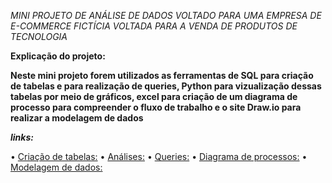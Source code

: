 *MINI PROJETO DE ANÁLISE DE DADOS VOLTADO PARA UMA EMPRESA DE E-COMMERCE FICTÍCIA VOLTADA PARA A VENDA DE PRODUTOS DE TECNOLOGIA*



**Explicação do projeto:**

**Neste mini projeto forem utilizados as ferramentas de SQL para criação de tabelas e para realização de queries, Python para vizualização dessas tabelas por meio de gráficos, excel para criação de um diagrama de processo para compreender o fluxo de trabalho e o site Draw.io para realizar a modelagem de dados**


***links:***

• [Criação de tabelas:]()
• [Análises:]()
• [Queries:]()
• [Diagrama de processos:]()
• [Modelagem de dados:]()


